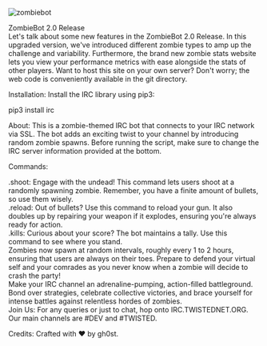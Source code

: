 ![zombiebot](https://github.com/gh0st68/Zombie-IRC-Bot-Game/assets/75190364/cba2a669-2987-4dbb-b963-ab6fab9b0796)


ZombieBot 2.0 Release
<br>
Let's talk about some new features in the ZombieBot 2.0 Release. In this upgraded version, we've introduced different zombie types to amp up the challenge and variability. Furthermore, the brand new zombie stats website lets you view your performance metrics with ease alongside the stats of other players. Want to host this site on your own server? Don't worry; the web code is conveniently available in the git directory.

Installation:
Install the IRC library using pip3:

pip3 install irc

About:
This is a zombie-themed IRC bot that connects to your IRC network via SSL. The bot adds an exciting twist to your channel by introducing random zombie spawns. Before running the script, make sure to change the IRC server information provided at the bottom.

Commands:

.shoot: Engage with the undead! This command lets users shoot at a randomly spawning zombie. Remember, you have a finite amount of bullets, so use them wisely.
<br>
.reload: Out of bullets? Use this command to reload your gun. It also doubles up by repairing your weapon if it explodes, ensuring you're always ready for action.
<br>
.kills: Curious about your score? The bot maintains a tally. Use this command to see where you stand.
<br>
Zombies now spawn at random intervals, roughly every 1 to 2 hours, ensuring that users are always on their toes. Prepare to defend your virtual self and your comrades as you never know when a zombie will decide to crash the party!
<br>
Make your IRC channel an adrenaline-pumping, action-filled battleground. Bond over strategies, celebrate collective victories, and brace yourself for intense battles against relentless hordes of zombies.
<br>
Join Us:
For any queries or just to chat, hop onto IRC.TWISTEDNET.ORG. Our main channels are #DEV and #TWISTED.

Credits:
Crafted with ❤️ by gh0st.
